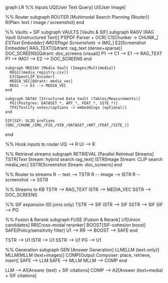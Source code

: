 graph LR
  %% Inputs
  UQ[User Text Query]
  UI[User Image]

  %% Router
  subgraph ROUTER [Multimodal Search Planning (Router)]
    R{Plan: text / image / screenshot}
  end

  %% Vaults + SIF
  subgraph VAULTS [Vaults & SIF]
    subgraph RAGV [RAG Vault (Unstructured Text)]
      P1[PDF Parser + OCR]
      C1[Chunker -> CHUNK_*]
      E1[Text Embedder]
      IMG1[Page Screenshots -> IMG_*]
      E2[Screenshot Embedder]
      RAG_TEXT[Qdrant: rag_text (dense+sparse)]
      DOC_SCREENS[Qdrant: doc_screens (visual)]
      P1 --> C1 --> E1 --> RAG_TEXT
      P1 --> IMG1 --> E2 --> DOC_SCREENS
    end

    subgraph MEDIAV [Media Vault (Images/Multimedia)]
      REG1[(media_registry.csv)]
      E3[OpenCLIP Encoder]
      MEDIA_VEC[Qdrant: media_vec]
      REG1 --> E3 --> MEDIA_VEC
    end

    subgraph DATAV [Structured Data Vault (Tables/Measurements)]
      PG[(Postgres: DATASET_*, ART_*, FEAT_*, SITE_*)]
      TFX[Textify notes/captions -> embeddings (optional)]
    end

    SIF[SIF: ULID prefixes (DOC_/CHUNK_/IMG_/FIG_/VID_/DATASET_/ART_/FEAT_/SITE_)]
  end

  %% Hook inputs to router
  UQ --> R
  UI --> R

  %% Retrieval streams
  subgraph RETRIEVAL [Parallel Retrieval Streams]
    TSTR[Text Stream: hybrid search rag_text]
    ISTR[Image Stream: CLIP search media_vec]
    SSTR[Screenshot Stream: doc_screens]
  end

  %% Router to streams
  R -- text --> TSTR
  R -- image --> ISTR
  R -- screenshot --> SSTR

  %% Streams to KB
  TSTR --> RAG_TEXT
  ISTR --> MEDIA_VEC
  SSTR --> DOC_SCREENS

  %% SIF expansion (ID joins only)
  TSTR --> SIF
  ISTR --> SIF
  SSTR --> SIF
  SIF --> PG

  %% Fusion & Rerank
  subgraph FUSE [Fusion & Rerank]
    U1[Union candidates]
    RR[Cross-modal reranker]
    BOOST[SIF-cohesion boost]
    SAFE[Policy/sensitivity filter]
    U1 --> RR --> BOOST --> SAFE
  end

  TSTR --> U1
  ISTR --> U1
  SSTR --> U1
  PG --> U1

  %% Generation
  subgraph GEN [Answer Generation]
    LLM[LLM (text-only)]
    MLLM[MLLM (text+images)]
    COMP[Output Composer: place, retrieve, insert]
    SAFE --> LLM
    SAFE --> MLLM
    MLLM --> COMP
  end

  LLM --> A1[Answer (text) + SIF citations]
  COMP --> A2[Answer (text+media) + SIF citations]
